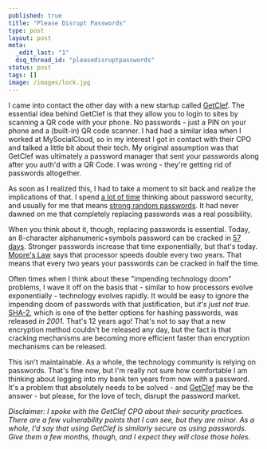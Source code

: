 ```yaml
--- 
published: true
title: "Please Disrupt Passwords"
type: post
layout: post
meta: 
  _edit_last: "1"
  dsq_thread_id: "pleasedisruptpasswords"
status: post
tags: []
image: /images/lock.jpg
---
```


I came into contact the other day with a new startup called [GetClef](https://getclef.com).  The essential idea behind GetClef is that they allow you to login to sites by scanning a QR code with your phone.  No passwords - just a PIN on your phone and a (built-in) QR code scanner.  I had had a similar idea when I worked at MySocialCloud, so in my interest I got in contact with their CPO and talked a little bit about their tech.  My original assumption was that GetClef was ultimately a password manager that sent your passwords along after you auth'd with a QR Code. I was wrong - they're getting rid of passwords altogether.

As soon as I realized this, I had to take a moment to sit back and realize the implications of that.  I spend [a lot of time](wegnerdesign.com/blog/passwords-part-1-how-they-get-hacked) thinking about password security, and usually for me that means [strong random passwords](wegnerdesign.com/blog/passwords-part-2-your-password-policy/).  It had never dawned on me that completely replacing passwords was a real possibility.

When you think about it, though, replacing passwords is essential.  Today, an 8-character alphanumeric+symbols password can be cracked in [57 days](https://howsecureismypassword.net).  Stronger passwords increase that time exponentially, but that's today.  [Moore's Law](https://en.wikipedia.org/wiki/Moore's_law) says that processor speeds double every two years.  That means that every two years your passwords can be cracked in half the time.

Often times when I think about these "impending technology doom" problems, I wave it off on the basis that - similar to how processors evolve exponentially - technology evolves rapidly.  It would be easy to ignore the impending doom of passwords with that justification, but *it's just not true.*  [SHA-2](https://en.wikipedia.org/wiki/SHA-2), which is one of the better options for hashing passwords, was released *in 2001*.  That's 12 years ago!  That's not to say that a new encryption method couldn't be released any day, but the fact is that cracking mechanisms are becoming more efficient faster than encryption mechanisms can be released.

This isn't maintainable.  As a whole, the technology community is relying on passwords.  That's fine now, but I'm really not sure how comfortable I am thinking about logging into my bank ten years from now with a password.  It's a problem that absolutely needs to be solved - and [GetClef](https://getclef.com) may be the answer - but please, for the love of tech, disrupt the password market.

*Disclaimer:  I spoke with the GetClef CPO about their security practices.  There are a few vulnerability points that I can see, but they are minor.  As a whole, I'd say that using GetClef is similarly secure as using passwords. Give them a few months, though, and I expect they will close those holes.*